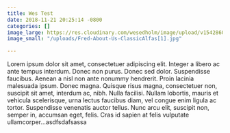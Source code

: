 ```yaml
---
title: Wes Test
date: 2018-11-21 20:25:14 -0800
categories: []
image_large: https://res.cloudinary.com/wesedholm/image/upload/v1542860757/assets/Fred-About-Us-ClassicAlfas%5B1%5D.jpg
image_small: "/uploads/Fred-About-Us-ClassicAlfas[1].jpg"

---
```

Lorem ipsum dolor sit amet, consectetuer adipiscing elit. Integer a libero ac ante tempus interdum. Donec non purus. Donec sed dolor. Suspendisse faucibus. Aenean a nisl non ante nonummy hendrerit. Proin lacinia malesuada ipsum. Donec magna. Quisque risus magna, consectetuer non, suscipit sit amet, interdum ac, nibh. Nulla facilisi. Nullam lobortis, mauris et vehicula scelerisque, urna lectus faucibus diam, vel congue enim ligula ac tortor. Suspendisse venenatis auctor tellus. Nunc arcu elit, suscipit non, semper in, accumsan eget, felis. Cras id sapien at felis vulputate ullamcorper...asdfsdafsassa